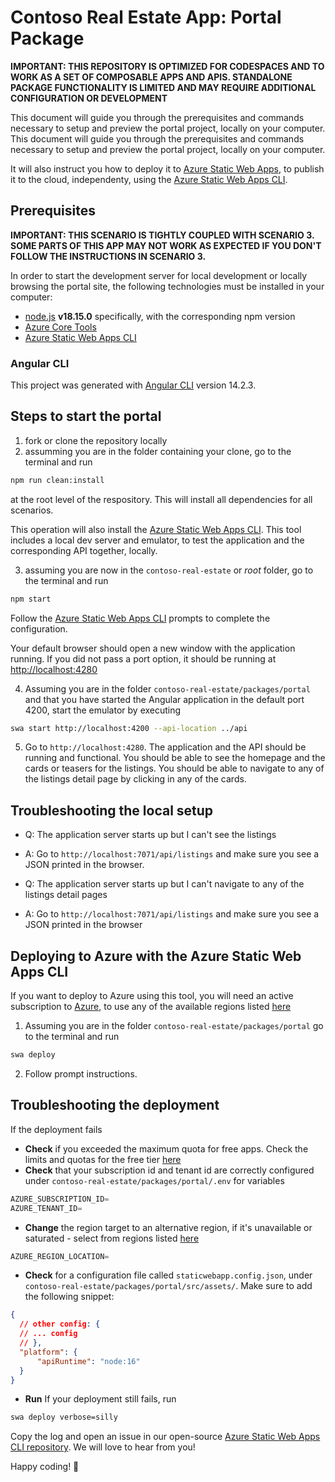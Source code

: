 # Contoso Real Estate App: Portal Package

**IMPORTANT: THIS REPOSITORY IS OPTIMIZED FOR CODESPACES AND TO WORK AS A SET OF COMPOSABLE APPS AND APIS. STANDALONE PACKAGE FUNCTIONALITY IS LIMITED AND MAY REQUIRE ADDITIONAL CONFIGURATION OR DEVELOPMENT**

This document will guide you through the prerequisites and commands necessary to setup and preview the portal project, locally on your computer. This document will guide you through the prerequisites and commands necessary to setup and preview the portal project, locally on your computer. 

It will also instruct you how to deploy it to [Azure Static Web Apps](https://learn.microsoft.com/azure/static-web-apps/overview), to publish it to the cloud, independenty, using the [Azure Static Web Apps CLI](https://azure.github.io/static-web-apps-cli/).

## Prerequisites

**IMPORTANT: THIS SCENARIO IS TIGHTLY COUPLED WITH SCENARIO 3. SOME PARTS OF THIS APP MAY NOT WORK AS EXPECTED IF YOU DON'T FOLLOW THE INSTRUCTIONS IN SCENARIO 3.**

In order to start the development server for local development or locally browsing the portal site, the following technologies must be installed in your computer:

- [node.js](https://nodejs.org) **v18.15.0** specifically, with the corresponding npm version
- [Azure Core Tools](https://learn.microsoft.com/azure/azure-functions/functions-run-local)
- [Azure Static Web Apps CLI](https://azure.github.io/static-web-apps-cli/)

### Angular CLI

This project was generated with [Angular CLI](https://github.com/angular/angular-cli) version 14.2.3.

## Steps to start the portal

1. fork or clone the repository locally
2. assumming you are in the folder containing your clone, go to the terminal and run 

```bash
npm run clean:install
```
    
at the root level of the respository. This will install all dependencies for all scenarios. 

This operation will also install the [Azure Static Web Apps CLI](https://azure.github.io/static-web-apps-cli/docs/intro). This tool includes a local dev server and emulator, to test the application and the corresponding API together, locally.


3. assuming you are now in the `contoso-real-estate` or _root_ folder, go to the terminal and run

```bash
npm start
```

Follow the [Azure Static Web Apps CLI](https://azure.github.io/static-web-apps-cli/docs/cli/swa) prompts to complete the configuration.
    
Your default browser should open a new window with the application running. If you did not pass a port option, it should be running at [http://localhost:4280](http://localhost:4280)

4. Assuming you are in the folder `contoso-real-estate/packages/portal` and that you have started the Angular application in the default port 4200, start the emulator by executing 

```bash
swa start http://localhost:4200 --api-location ../api
```

5. Go to `http://localhost:4280`. The application and the API should be running and functional. You should be able to see the homepage and the cards or teasers for the listings. You should be able to navigate to any of the listings detail page by clicking in any of the cards.

## Troubleshooting the local setup

- Q: The application server starts up but I can't see the listings
- A: Go to `http://localhost:7071/api/listings` and make sure you see a JSON printed in the browser.

- Q: The application server starts up but I can't navigate to any of the listings detail pages
- A: Go to `http://localhost:7071/api/listings` and make sure you see a JSON printed in the browser

## Deploying to Azure with the Azure Static Web Apps CLI

If you want to deploy to Azure using this tool, you will need an active subscription to [Azure](https://azure.microsoft.com/en-us/free/), to use any of the available regions listed [here](https://azure.github.io/static-web-apps-cli/docs/cli/env-vars)

1. Assuming you are in the folder `contoso-real-estate/packages/portal` go to the terminal and run

```bash
swa deploy
```

2. Follow prompt instructions. 

## Troubleshooting the deployment

If the deployment fails

- **Check** if you exceeded the maximum quota for free apps. Check the limits and quotas for the free tier [here](https://learn.microsoft.com/en-us/azure/static-web-apps/quotas)
- **Check** that your subscription id and tenant id are correctly configured under `contoso-real-estate/packages/portal/.env` for variables

```js
AZURE_SUBSCRIPTION_ID=
AZURE_TENANT_ID=
```

- **Change** the region target to an alternative region, if it's unavailable or saturated - select from regions listed [here](https://azure.github.io/static-web-apps-cli/docs/cli/env-vars)

```js
AZURE_REGION_LOCATION=
```

- **Check** for a configuration file called `staticwebapp.config.json`, under `contoso-real-estate/packages/portal/src/assets/`. Make sure to add the following snippet:

```json
{ 
  // other config: {
  // ... config
  // },
  "platform": {
      "apiRuntime": "node:16"
  } 
}
```

- **Run** If your deployment still fails, run

```bash
swa deploy verbose=silly
```

Copy the log and open an issue in our open-source [Azure Static Web Apps CLI repository](https://github.com/Azure/static-web-apps-cli). We will love to hear from you!

Happy coding! 🚀
